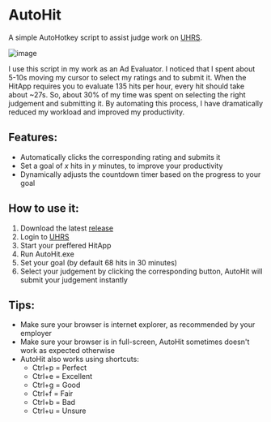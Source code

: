# AutoHit
A simple AutoHotkey script to assist judge work on [UHRS](https://prod.uhrs.playmsn.com/Judge/Views/Login.aspx).

![image](https://user-images.githubusercontent.com/40113382/75798152-72193480-5d76-11ea-81b7-64d00f007fe8.png)

I use this script in my work as an Ad Evaluator. I noticed that I spent about 5-10s moving my cursor to select my ratings and to submit it. When the HitApp requires you to evaluate 135 hits per hour, every hit should take about ~27s. So, about 30% of my time was spent on selecting the right judgement and submitting it. By automating this process, I have dramatically reduced my workload and improved my productivity.

## Features:
- Automatically clicks the corresponding rating and submits it
- Set a goal of *x* hits in *y* minutes, to improve your productivity
- Dynamically adjusts the countdown timer based on the progress to your goal

## How to use it:
1. Download the latest [release](https://github.com/thversfelt/AutoHit/releases)
2. Login to [UHRS](https://prod.uhrs.playmsn.com/Judge/Views/Login.aspx)
3. Start your preffered HitApp
4. Run AutoHit.exe
5. Set your goal (by default 68 hits in 30 minutes)
6. Select your judgement by clicking the corresponding button, AutoHit will submit your judgement instantly

## Tips:
- Make sure your browser is internet explorer, as recommended by your employer
- Make sure your browser is in full-screen, AutoHit sometimes doesn't work as expected otherwise
- AutoHit also works using shortcuts:
  * Ctrl+p = Perfect
  * Ctrl+e = Excellent
  * Ctrl+g = Good
  * Ctrl+f = Fair
  * Ctrl+b = Bad
  * Ctrl+u = Unsure
